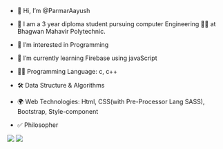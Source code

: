 - 👋 Hi, I’m @ParmarAayush
- 🏫  I am a 3 year diploma student pursuing computer Engineering 🧑‍🎓 at Bhagwan Mahavir Polytechnic. 
- 👀 I’m interested in Programming
- 🌱 I’m currently learning Firebase using javaScript

- 👨‍💻 Programming Language: c, c++
- 🛠️ Data Structure & Algorithms 
- 🌍 Web Technologies: Html, CSS(with Pre-Processor Lang SASS), Bootstrap, Style-component
- ✅ Philosopher

<img src = "https://github-readme-stats.vercel.app/api?username=ParmarAayush&&show_icons=true&title_color=ffffff&icon_color=bb2acf&text_color=daf7dc&bg_color=151515">
<img src = "https://github-readme-stats.vercel.app/api?username=ParmarAayush&show_icons=true&theme=radical&count_private=true">
<!---
ParmarAayush/ParmarAayush is a ✨ special ✨ repository because its `README.md` (this file) appears on your GitHub profile.
You can click the Preview link to take a look at your changes.
--->
